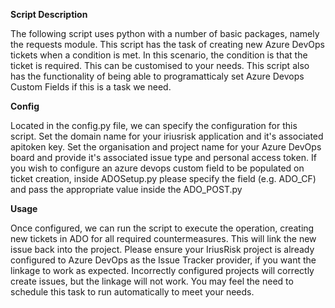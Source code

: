 **Script Description**

The following script uses python with a number of basic packages, namely the requests module.
This script has the task of creating new Azure DevOps tickets when a condition is met. In this scenario, the condition is that the ticket is required. This can be customised to your needs.
This script also has the functionality of being able to programatticaly set Azure Devops Custom Fields if this is a task we need.  


**Config**

Located in the config.py file, we can specify the configuration for this script.
Set the domain name for your iriusrisk application and it's associated apitoken key.
Set the organisation and project name for your Azure DevOps board and provide it's associated issue type and personal access token.
If you wish to configure an azure devops custom field to be populated on ticket creation, inside ADOSetup.py please specify the field (e.g. ADO_CF) and pass the appropriate value inside the ADO_POST.py

**Usage**

Once configured, we can run the script to execute the operation, creating new tickets in ADO for all required countermeasures. This will link the new issue back into the project. 
Please ensure your IriusRisk project is already configured to Azure DevOps as the Issue Tracker provider, if you want the linkage to work as expected. Incorrectly configured projects will correctly create issues, but the linkage will not work.
You may feel the need to schedule this task to run automatically to meet your needs.
